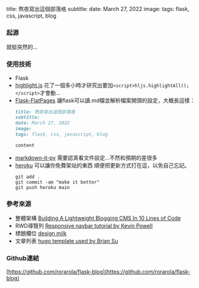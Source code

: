 title: 熬夜寫出這個部落格
subtitle:
date: March 27, 2022
image: 
tags: flask, css, javascript, blog

### 起源
就挺突然的...

### 使用技術
- Flask
- [highlight.js](https://highlightjs.org)
    花了一個多小時才研究出要加`<script>hljs.highlightAll();</script>`才會動...
- [Flask-FlatPages](https://flask-flatpages.readthedocs.io/en/latest/)
    讓flask可以讀.md檔並解析檔案開頭的設定，大概長這樣：
    ``` markdown
    title: 熬夜寫出這個部落格
    subtitle:
    date: March 27, 2022
    image: 
    tags: flask, css, javascript, blog

    content
    ```
- [markdown-it-py](https://markdown-it-py.readthedocs.io/en/latest/index.html)
    需要認真看文件設定...不然和預期的差很多
- [heroku](https://dashboard.heroku.com/apps)
    可以讓你免費架站的東西
    順便把更新方式打在這，以免自己忘記。
    ``` shell
    git add .
    git commit -am "make it better"
    git push heroku main
    ```


### 參考來源
- 整體架構 [Building A Lightweight Blogging CMS In 10 Lines of Code](https://www.oneword.domains/blog/lightweight-cms)
- RWD導覽列 [Responsive navbar tutorial by Kevin Powell](https://youtu.be/HbBMp6yUXO0)
- 標題欄位 [design milk](https://design-milk.com/) 
- 文章列表 [hugo template used by Brian Su](https://blog.brian.su/posts/)

### Github連結
[https://github.com/rorarola/flask-blog](https://github.com/rorarola/flask-blog)
